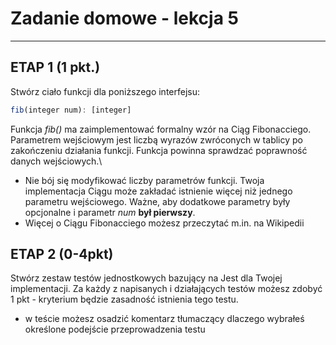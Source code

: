 # Zadanie domowe - lekcja 5
---

## ETAP 1 (1 pkt.)
Stwórz ciało funkcji dla poniższego interfejsu:

```javascript
fib(integer num): [integer]
```

Funkcja *fib()* ma zaimplementować formalny wzór na Ciąg Fibonacciego. Parametrem wejściowym jest liczbą wyrazów zwróconych w tablicy po zakończeniu działania funkcji. Funkcja powinna sprawdzać poprawność danych wejściowych.\

* Nie bój się modyfikować liczby parametrów funkcji. Twoja implementacja Ciągu może zakładać istnienie więcej niż jednego parametru wejściowego. Ważne, aby dodatkowe parametry były opcjonalne i parametr *num* **był pierwszy**.
* Więcej o Ciągu Fibonacciego możesz przeczytać m.in. na Wikipedii

## ETAP 2 (0-4pkt)
Stwórz zestaw testów jednostkowych bazujący na Jest dla Twojej implementacji. Za każdy z napisanych i działających testów możesz zdobyć 1 pkt - kryterium będzie zasadność istnienia tego testu.

* w teście możesz osadzić komentarz tłumaczący dlaczego wybrałeś określone podejście przeprowadzenia testu
